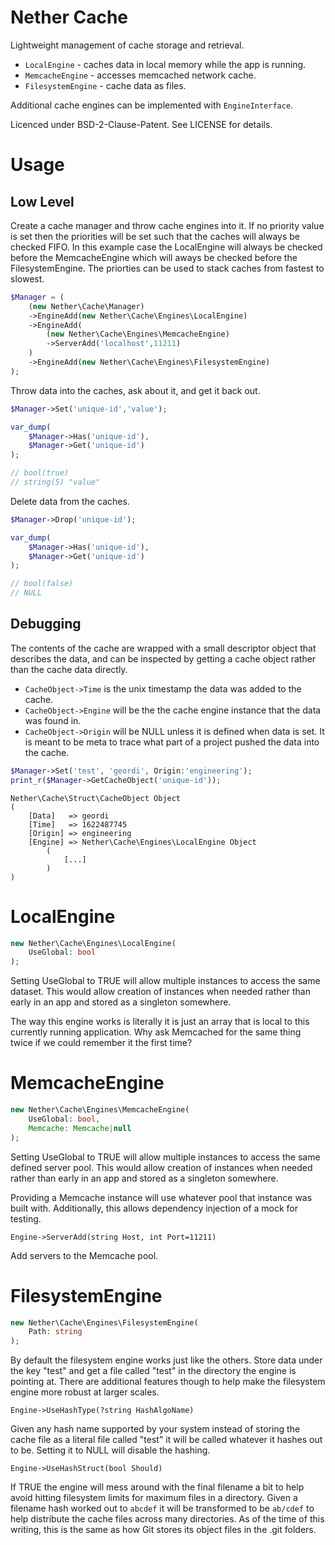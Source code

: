 # Nether Cache

Lightweight management of cache storage and retrieval.

* `LocalEngine` - caches data in local memory while the app is running.
* `MemcacheEngine` - accesses memcached network cache.
* `FilesystemEngine` - cache data as files.

Additional cache engines can be implemented with `EngineInterface`.

Licenced under BSD-2-Clause-Patent. See LICENSE for details.

# Usage

## Low Level

Create a cache manager and throw cache engines into it. If no priority value is set then the priorities will be set such that the caches will always be checked FIFO. In this example case the LocalEngine will always be checked before the MemcacheEngine which will aways be checked before the FilesystemEngine. The priorties can be used to stack caches from fastest to slowest.

```php
$Manager = (
	(new Nether\Cache\Manager)
	->EngineAdd(new Nether\Cache\Engines\LocalEngine)
	->EngineAdd(
		(new Nether\Cache\Engines\MemcacheEngine)
		->ServerAdd('localhost',11211)
	)
	->EngineAdd(new Nether\Cache\Engines\FilesystemEngine)
);
```

Throw data into the caches, ask about it, and get it back out.

```php
$Manager->Set('unique-id','value');

var_dump(
	$Manager->Has('unique-id'),
	$Manager->Get('unique-id')
);

// bool(true)
// string(5) "value"
```

Delete data from the caches.

```php
$Manager->Drop('unique-id');

var_dump(
	$Manager->Has('unique-id'),
	$Manager->Get('unique-id')
);

// bool(false)
// NULL
```

## Debugging

The contents of the cache are wrapped with a small descriptor object that describes the data, and can be inspected by getting a cache object rather than the cache data directly.

* `CacheObject->Time` is the unix timestamp the data was added to the cache.
* `CacheObject->Engine` will be the the cache engine instance that the data was found in.
* `CacheObject->Origin` will be NULL unless it is defined when data is set. It is meant to be meta to trace what part of a project pushed the data into the cache.

```php
$Manager->Set('test', 'geordi', Origin:'engineering');
print_r($Manager->GetCacheObject('unique-id'));
```

```
Nether\Cache\Struct\CacheObject Object
(
	[Data]   => geordi
	[Time]   => 1622487745
	[Origin] => engineering
	[Engine] => Nether\Cache\Engines\LocalEngine Object
		(
			[...]
		)
)
```

# LocalEngine

```php
new Nether\Cache\Engines\LocalEngine(
	UseGlobal: bool
);
```

Setting UseGlobal to TRUE will allow multiple instances to access the same
dataset. This would allow creation of instances when needed rather than early
in an app and stored as a singleton somewhere.

The way this engine works is literally it is just an array that is local
to this currently running application. Why ask Memcached for the same thing
twice if we could remember it the first time?

# MemcacheEngine

```php
new Nether\Cache\Engines\MemcacheEngine(
	UseGlobal: bool,
	Memcache: Memcache|null
);
```

Setting UseGlobal to TRUE will allow multiple instances to access the same
defined server pool. This would allow creation of instances when needed rather
than early in an app and stored as a singleton somewhere.

Providing a Memcache instance will use whatever pool that instance was built
with. Additionally, this allows dependency injection of a mock for testing.

`Engine->ServerAdd(string Host, int Port=11211)`

Add servers to the Memcache pool.

# FilesystemEngine

```php
new Nether\Cache\Engines\FilesystemEngine(
	Path: string
);
```

By default the filesystem engine works just like the others. Store data under
the key "test" and get a file called "test" in the directory the engine is
pointing at. There are additional features though to help make the filesystem
engine more robust at larger scales.

`Engine->UseHashType(?string HashAlgoName)`

Given any hash name supported by your system instead of storing the cache file
as a literal file called "test" it will be called whatever it hashes out to be.
Setting it to NULL will disable the hashing.

`Engine->UseHashStruct(bool Should)`

If TRUE the engine will mess around with the final filename a bit to help avoid
hitting filesystem limits for maximum files in a directory. Given a filename
hash worked out to `abcdef` it will be transformed to be `ab/cdef` to help
distribute the cache files across many directories. As of the time of this
writing, this is the same as how Git stores its object files in the .git
folders.

